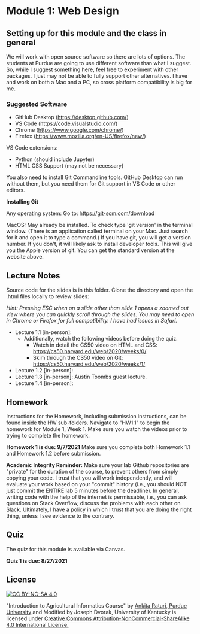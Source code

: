 # Module 1: Web Design

## Setting up for this module and the class in general
We will work with open source software so there are lots of options. The students at Purdue are going to use different software than what I suggest. So, while I suggest something here, feel free to experiment with other packages. I just may not be able to fully support other alternatives. I have and work on both a Mac and a PC, so cross platform compatibility is big for me.
### Suggested Software
- GitHub Desktop (https://desktop.github.com/)
- VS Code (https://code.visualstudio.com/)
- Chrome (https://www.google.com/chrome/)
- Firefox (https://www.mozilla.org/en-US/firefox/new/)

VS Code extensions:
- Python (should include Jupyter)
- HTML CSS Support (may not be necessary)

You also need to install Git Commandline tools. GitHub Desktop can run without them, but you need them for Git support in VS Code or other editors.

**Installing Git**

Any operating system:
Go to: https://git-scm.com/download

MacOS:
May already be installed. To check type 'git version' in the terminal window. (There is an application called terminal on your Mac. Just search for it and open it to type a command.) If you have git, you will get a version number. If you don't, it will likely ask to install developer tools. This will give you the Apple version of git. You can get the standard version at the website above.

## Lecture Notes

Source code for the slides is in this folder. Clone the directory and open the .html files locally to review slides:

*Hint: Pressing ESC when on a slide other than slide 1 opens a zoomed out view where you can quickly scroll through the slides. You may need to open in Chrome or Firefox for full compatibility. I have had issues in Safari.*

- Lecture 1.1 [in-person]:  
   - Additionally, watch the following videos before doing the quiz.
      - Watch in detail the CS50 video on HTML and CSS: https://cs50.harvard.edu/web/2020/weeks/0/
      - Skim through the CS50 video on Git: https://cs50.harvard.edu/web/2020/weeks/1/
- Lecture 1.2 [in-person]: 
- Lecture 1.3 [in-person]: Austin Toombs guest lecture. 
- Lecture 1.4 [in-person]: 

## Homework

Instructions for the Homework, including submission instructions, can be found inside the HW sub-folders. Navigate to "HW1.1" to begin the homework for Module 1, Week 1. Make sure you watch the videos prior to trying to complete the homework.

**Homework 1 is due: 9/7/2021** Make sure you complete both Homework 1.1 and Homework 1.2 before submission.

**Academic Integrity Reminder:** Make sure your lab Github repositories are "private" for the duration of the course, to prevent others from simply copying your code. I trust that you will work independently, and will evaluate your work based on your "commit" history (i.e., you should NOT just commit the ENTIRE lab 5 minutes before the deadline). In general, writing code with the help of the internet is permissable, i.e., you can ask questions on Stack Overflow, discuss the problems with each other on Slack. Ultimately, I have a policy in which I trust that you are doing the right thing, unless I see evidence to the contrary.

## Quiz

The quiz for this module is available via Canvas. 

**Quiz 1 is due: 8/27/2021**

## License
[![CC BY-NC-SA 4.0][cc-by-nc-sa-shield]][cc-by-nc-sa]

<!-- This work is licensed under a
[Creative Commons Attribution-NonCommercial-ShareAlike 4.0 International License][cc-by-nc-sa].

[![CC BY-NC-SA 4.0][cc-by-nc-sa-image]][cc-by-nc-sa] -->

[cc-by-nc-sa]: http://creativecommons.org/licenses/by-nc-sa/4.0/
[cc-by-nc-sa-image]: https://licensebuttons.net/l/by-nc-sa/4.0/88x31.png
[cc-by-nc-sa-shield]: https://img.shields.io/badge/License-CC%20BY--NC--SA%204.0-lightgrey.svg

  "Introduction to Agricultural Informatics Course" by [Ankita Raturi, Purdue University](https://github.com/ag-informatics/ag-informatics-course) and Modified by Joseph Dvorak, University of Kentucky is licensed under [Creative Commons Attribution-NonCommercial-ShareAlike 4.0 International License.](http://creativecommons.org/licenses/by-nc-sa/4.0/)
